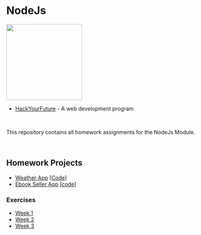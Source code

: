 # NodeJs

<img src="https://upload.wikimedia.org/wikipedia/commons/thumb/d/d9/Node.js_logo.svg/590px-Node.js_logo.svg.png" style="width:200px;">

* [HackYourFuture](https://github.com/HackYourFuture) - A web development program

<br/>

This repository contains all homework assignments for the NodeJs Module.

<br/>

## Homework Projects
* [Weather App](https://ancient-shore-17506.herokuapp.com/) [[Code](https://github.com/marzfd/NodeJs/tree/main/week3/HackYourTemperature%20III)]
* [Ebook Seller App](https://ancient-retreat-35008.herokuapp.com/) [[code](https://github.com/marzfd/Ebook-Seller-App)]

### Exercises
* [Week 1](https://github.com/marzfd/NodeJs/tree/main/week1/Exercises)
* [Week 2](https://github.com/marzfd/NodeJs/tree/main/week2/Exercises)
* [Week 3](https://github.com/marzfd/NodeJs/tree/main/week3/Excercise/1-handlebars)
